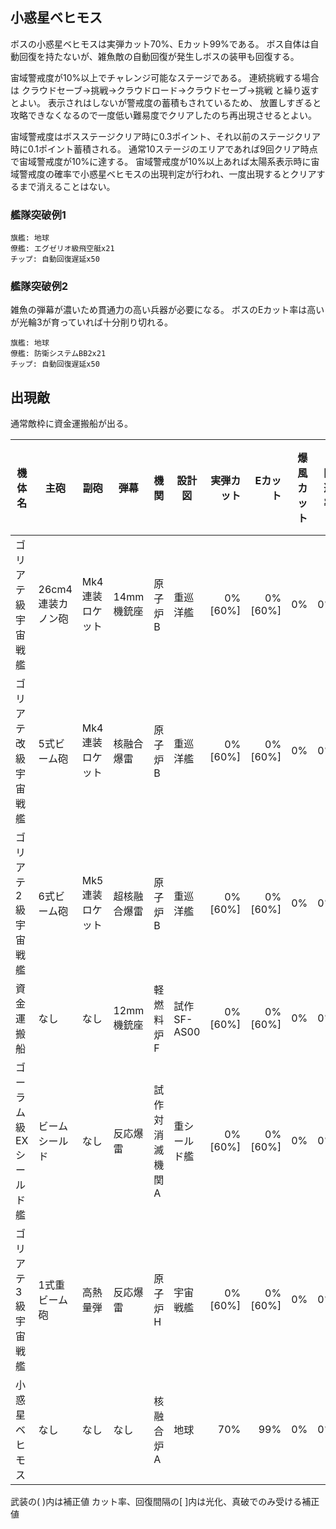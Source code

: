 ## 小惑星ベヒモス

ボスの小惑星ベヒモスは実弾カット70%、Eカット99%である。
ボス自体は自動回復を持たないが、雑魚敵の自動回復が発生しボスの装甲も回復する。

宙域警戒度が10%以上でチャレンジ可能なステージである。
連続挑戦する場合は クラウドセーブ→挑戦→クラウドロード→クラウドセーブ→挑戦 と繰り返すとよい。
表示されはしないが警戒度の蓄積もされているため、
放置しすぎると攻略できなくなるので一度低い難易度でクリアしたのち再出現させるとよい。

宙域警戒度はボスステージクリア時に0.3ポイント、それ以前のステージクリア時に0.1ポイント蓄積される。
通常10ステージのエリアであれば9回クリア時点で宙域警戒度が10%に達する。
宙域警戒度が10%以上あれば太陽系表示時に宙域警戒度の確率で小惑星ベヒモスの出現判定が行われ、一度出現するとクリアするまで消えることはない。


### 艦隊突破例1

```
旗艦: 地球
僚艦: エグゼリオ級飛空艇x21
チップ: 自動回復遅延x50
```

### 艦隊突破例2

雑魚の弾幕が濃いため貫通力の高い兵器が必要になる。
ボスのEカット率は高いが光輪3が育っていれば十分削り切れる。

```
旗艦: 地球
僚艦: 防衛システムBB2x21
チップ: 自動回復遅延x50
```

## 出現敵

通常敵枠に資金運搬船が出る。

| 機体名                 | 主砲              | 副砲            | 弾幕         | 機関            | 設計図       | 実弾カット |  Eカット | 爆風カット | 回避率 | 爆風回避率 | 回復間隔   | 登場ステージ |
|------------------------|-------------------|-----------------|--------------|-----------------|--------------|-----------:|---------:|-----------:|-------:|-----------:|------------|--------------|
| ゴリアテ級宇宙戦艦     | 26cm4連装カノン砲 | Mk4連装ロケット | 14mm機銃座   | 原子炉B         | 重巡洋艦     |    0%[60%] |  0%[60%] |         0% |     0% |         0% | なし[30秒] | 1            |
| ゴリアテ改級宇宙戦艦   | 5式ビーム砲       | Mk4連装ロケット | 核融合爆雷   | 原子炉B         | 重巡洋艦     |    0%[60%] |  0%[60%] |         0% |     0% |         0% | なし[30秒] | 1            |
| ゴリアテ2級宇宙戦艦    | 6式ビーム砲       | Mk5連装ロケット | 超核融合爆雷 | 原子炉B         | 重巡洋艦     |    0%[60%] |  0%[60%] |         0% |     0% |         0% | なし[30秒] | 1            |
| 資金運搬船             | なし              | なし            | 12mm機銃座   | 軽燃料炉F       | 試作SF-AS00  |    0%[60%] |  0%[60%] |         0% |     0% |         0% | なし[30秒] | 1            |
| ゴーラム級EXシールド艦 | ビームシールド    | なし            | 反応爆雷     | 試作対消滅機関A | 重シールド艦 |    0%[60%] |  0%[60%] |         0% |     0% |         0% | なし[30秒] | 1            |
| ゴリアテ3級宇宙戦艦    | 1式重ビーム砲     | 高熱量弾        | 反応爆雷     | 原子炉H         | 宇宙戦艦     |    0%[60%] |  0%[60%] |         0% |     0% |         0% | なし[30秒] | 1            |
| 小惑星ベヒモス         | なし              | なし            | なし         | 核融合炉A       | 地球         |        70% |      99% |         0% |     0% |         0% | なし       | 1ボス        |

武装の( )内は補正値
カット率、回復間隔の[ ]内は光化、真破でのみ受ける補正値
